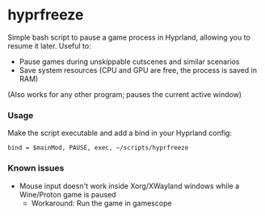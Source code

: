 # hyprfreeze
Simple bash script to pause a game process in Hyprland, allowing you to resume it later.
Useful to:
- Pause games during unskippable cutscenes and similar scenarios
- Save system resources (CPU and GPU are free, the process is saved in RAM)

(Also works for any other program; pauses the current active window)
### Usage
Make the script executable and add a bind in your Hyprland config:
```
bind = $mainMod, PAUSE, exec, ~/scripts/hyprfreeze
```
### Known issues
- Mouse input doesn't work inside Xorg/XWayland windows while a Wine/Proton game is paused
  - Workaround: Run the game in gamescope
